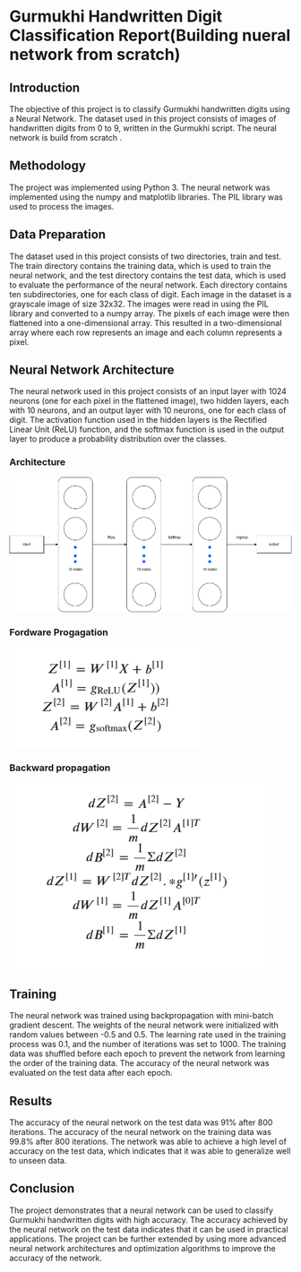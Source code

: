 # Gurmukhi Handwritten Digit Classification Report(Building nueral network from scratch)
## Introduction
The objective of this project is to classify Gurmukhi handwritten digits using a Neural Network. The dataset used in this project consists of images of handwritten digits from 0 to 9, written in the Gurmukhi script. The neural network is build from scratch .

## Methodology
The project was implemented using Python 3. The neural network was implemented using the numpy and matplotlib libraries. The PIL library was used to process the images.

## Data Preparation
The dataset used in this project consists of two directories, train and test. The train directory contains the training data, which is used to train the neural network, and the test directory contains the test data, which is used to evaluate the performance of the neural network. Each directory contains ten subdirectories, one for each class of digit. Each image in the dataset is a grayscale image of size 32x32. The images were read in using the PIL library and converted to a numpy array. The pixels of each image were then flattened into a one-dimensional array. This resulted in a two-dimensional array where each row represents an image and each column represents a pixel.

## Neural Network Architecture
The neural network used in this project consists of an input layer with 1024 neurons (one for each pixel in the flattened image), two hidden layers, each with 10 neurons, and an output layer with 10 neurons, one for each class of digit. The activation function used in the hidden layers is the Rectified Linear Unit (ReLU) function, and the softmax function is used in the output layer to produce a probability distribution over the classes.

### Architecture
![Alt text](nnarchitechture.png)

### Fordware Progagation

![Alt text](fordwardprop.png)

### Backward propagation

![Alt text](backwardprop.png)

## Training
The neural network was trained using backpropagation with mini-batch gradient descent. The weights of the neural network were initialized with random values between -0.5 and 0.5. The learning rate used in the training process was 0.1, and the number of iterations was set to 1000. The training data was shuffled before each epoch to prevent the network from learning the order of the training data. The accuracy of the neural network was evaluated on the test data after each epoch.

## Results
The accuracy of the neural network on the test data was 91% after 800 iterations. The accuracy of the neural network on the training data was 99.8% after 800 iterations. The network was able to achieve a high level of accuracy on the test data, which indicates that it was able to generalize well to unseen data.

## Conclusion
The project demonstrates that a neural network can be used to classify Gurmukhi handwritten digits with high accuracy. The accuracy achieved by the neural network on the test data indicates that it can be used in practical applications. The project can be further extended by using more advanced neural network architectures and optimization algorithms to improve the accuracy of the network.





